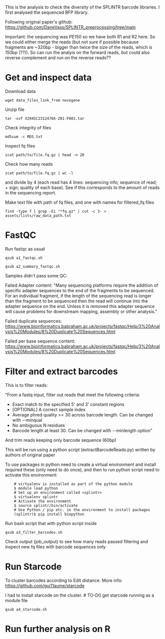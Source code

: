This is the analysis to check the diversity of the SPLINTR barcode libraries. 
I first analysed the sequenced BFP library. 

Following original paper's github: https://github.com/DaneVass/SPLINTR_preprocessing/tree/main

Important: the sequencing was PE150 so we have both R1 and R2 here. So we could either merge the reads (but not sure if possible because fragments are ~320bp - bigger than twice the size of the reads, which is 150bp (??)). So can run the analyis on the forward reads, but could also reverse complement and run on the reverse reads??

# Get and inspect data

Download data

    wget data_files_link_from novogene

Unzip file

    tar -xvf X204SC23124766-Z01-F001.tar

Check integrity of files

    md5sum -c MD5.txt

Inspect fq files

    zcat path/to/file.fq.gz | head -n 20

Check how many reads

    zcat path/to/file.fq.gz | wc -l

and divide by 4 (each read has 4 lines: sequencing info; sequence of read; + sign; quality of each base). See if this corresponds to the amount of reads in the sequencing report.

Make text file with path of fq files, and one with names for filtered_fq files

    find -type f | grep -Ei "*fq.gz" | cut -c 3- > assets/lists/raw_data_path.txt

# FastQC

Run fastqc as usual

    qsub a1_fastqc.sh

    qsub a2_summary_fastqc.sh

Samples didn't pass some QC:

Failed Adapter content: "Many sequencing platforms require the addition of specific adapter sequences to the end of the fragments to be sequenced. For an individual fragment, if the length of the sequencing read is longer than the fragment to be sequenced then the read will continue into the adapter sequence on the end. Unless it is removed this adapter sequence will cause problems for downstream mapping, assembly or other analysis."

Failed duplicate sequences: https://www.bioinformatics.babraham.ac.uk/projects/fastqc/Help/3%20Analysis%20Modules/8%20Duplicate%20Sequences.html

Failed per base sequence content: https://www.bioinformatics.babraham.ac.uk/projects/fastqc/Help/3%20Analysis%20Modules/8%20Duplicate%20Sequences.html

# Filter and extract barcodes

This is to filter reads: 

"From a fastq input, filter out reads that meet the following criteria:
- Exact match to the specified 5' and 3' constant regions
- [OPTIONAL] A correct sample index
- Average phred quality >= 30 across barcode length. Can be changed with --minqual
- No ambiguous N residues
- Barcode length at least 30. Can be changed with --minlength option"

And trim reads keeping only barcode sequence (60bp)

This will be run using a python script (extractBarcodeReads.py) written by authors of original paper

To use packages in python need to create a virtual environment and install required these (only need to do once), and then to run python script need to activate this environment:

        # virtualenv is installed as part of the python module
        $ module load python
        # Set up an environment called <splintr>
        $ virtualenv splintr
        # Activate the environment
        $ source splintr/bin/activate
        # Use Python / pip etc. in the environment to install packages
        (splintr)$ pip install biopython

Run bash script that with python script inside

    qsub a3_filter_barcodes.sh

Check output (job_output) to see how many reads passed filtering and inspect new fq files with barcode sequences only

# Run Starcode

To cluster barcodes according to Edit distance. More info: https://github.com/gui11aume/starcode

I had to install starcode on the cluster. # TO-D0 get starcode running as a module file

    qsub a4_starcode.sh

# Run further analysis on R